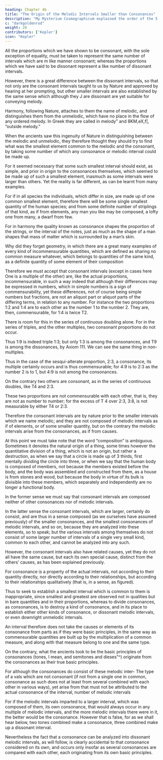 ```yaml
---
heading: Chapter 4b
title: "The Origin of the Melodic Intervals Smaller than Consonances"
description: "My Mysterium Cosmographicum explained the order of the 5 solids in the world"
c: "darkgoldenrod"
weight: 20
contributors: ['Kepler']
icon: "Kepler"
---
```



All the proportions which we have shown to be consonant, with the sole exception of equality, must be taken to represent the same number of intervals which are m like manner consonant; whereas the proportions which we have said to be dissonant represent a like number of dissonant intervals.

However, there is a great difference between the dissonant intervals, so that not only are the consonant intervals taught to us by Nature and approved by hearing at her prompting, but other smaller intervals are also established by the same sense
which although they J are dissonant are yet suitable for conveying melody.

Harmony, following Nature, attaches to them the name of melodic, and distinguishes them from the unmelodic, which have no place in the flow of any ordered melody. In Greek they are called in melody” and 8KM,eX,f|, “outside melody.”

When the ancients saw this ingenuity of Nature in distinguishing between the melodic and unmelodic, they therefore thought they should try to find what was the smallest element common to the melodic and the consonant, by taking some number of which any consonance or melodic interval could be made up.

For it seemed necessary that some such smallest interval should exist, as simple, and prior in origin to the
consonances themselves, which seemed to be made up of such a smallest element, inasmuch as some intervals were larger than others. Yet the reality is far different, as can be learnt from many examples.

For if in all species the individuals, which differ in size, are made up of one common smallest element, therefore there will be some single smallest quantity of the human species; and from some definite number of striplings of that kind, as if from elements, any man you like may be composed, a lofty one from many, a dwarf from few. 

For in harmony the quality known as consonance shapes the proportion of the strings, or the interval of the notes, just as much as the shape of a man shapes that mass of matter which is surrounded by a man’s skin.

Why did they forget geometry, in which there are a great many examples of every kind of incommensurable quantities, which are defined as sharing no common measure whatever, which belongs to quantities of the same kind, as a definite quantity of some element of their composition

Therefore we must accept that consonant intervals (except in cases here One is a multiple of the other) are, like the actual proportions, incommensurable, in such a way indeed that although their differences may be expressed in numbers, which in simple numbers is a sign of commensurability, yet these differences, not of course being simple numbers but fractions, are not an aliquot part or aliquot parts of the differing terms, in relation to any number. For instance the two
proportions 1:2 and 1:4 are to each other as the number 1 to the
number 2. They are, then, commensurable, for 1:4 is twice T2. 

There is room for this in the series of continuous doubling alone. For in the series of triples, and the other multiples, two consonant proportions do not occur.

Thus 1:9 is indeed triple 1:3; but only 1:3 is among the consonances, and T9 is among the dissonances, by Axiom 111. We
can see the same thing in non-multiples. 

Thus in the case of the sesqui-alterate proportion, 2:3, a consonance, its multiple certainly occurs and is thus commensurable; for 4:9 is to 2:3 as the number 2 is to 1, but 4:9 is not among the consonances.

On the contrary two others are consonant, as in the series of continuous doubles, like T4 and 2:3.

These two proportions are not commensurable with each other, that is, they are not as number to number; for the excess of T 4 over 2:3, 3:8, is not measurable by either T4 or 2:3.

Therefore the consonant intervals are by nature prior to the smaller intervals which we name melodic; and they are not composed of melodic intervals as if of elements, or of some smaller quantity, but on the contrary the melodic intervals arise from the consonances, as if from causes.

At this point we must take note that the word “composition” is ambiguous. Sometimes it denotes the natural origin of a thing, some times however the quantitative division of a thing, which is not an origin, but rather a destruction, as when we say that a circle is made up of 3 thirds, first mentally dividing the circle into three, or when we say that the human body is composed of members, not because the members existed before the body, and the body was assembled and constructed from them, as a house is from stones and wood, but because the body in virtue of its bulk is divisible into these members, which separately and independently are no longer a functional body.


In the former sense we must say that consonant intervals are composed neither of other consonances nor of melodic intervals. 

In the latter sense the consonant intervals, which are larger, certainly do consist, and are thus in a sense composed (as we ourselves have assumed previously) of the smaller consonances, and the smallest consonances of melodic intervals, and so on, because they are analyzed into these elements, so to speak; but the various intervals among themselves do not consist of some larger number of intervals of a single very small kind, common to each other, and cannot be analyzed into any such. 

However, the consonant intervals also have related causes, yet they do not all have the same cause, but each its own special cause, distinct from the others’ causes, as has been explained previously. 

For consonance is a property of the actual intervals, not according to their quantity directly, nor directly according to their relationships, but according to their relationships qualitatively (that is, in a sense, as figured).

Thus to seek to establish a smallest interval which is common to them is inappropriate, since smallest and greatest are observed not in qualities but in bare quantities and in their proportions, whereas to divide consonances, as consonances, is to destroy a kind of consonance, and in its place to establish either other kinds of consonance, or dissonant
melodic intervals, or even downright unmelodic intervals.

An interval therefore does not take the causes or elements of its consonance from parts as if they were basic principles, in the same way as commensurable quantities are built up by the multiplication of a common measure, and along with that measure belong to one and the same type. 

On the contrary, what the ancients took to be the basic principles of consonances (tones, I mean, and semitones and dieses”^) originate from the consonances as their true basic principles. 

For although the consonances do consist of these melodic inter- The type of a vals which are not consonant (if not from a single one in common, consonance as such does not at least from several combined with each other in various ways), yet arise from that must not be attributed to the actual consonance of the interval, number of melodic intervals

For if the melodic intervals imparted to a larger interval, which was composed of them, its own consonance, that would always occur in any multiple of melodic intervals, and the more melodic intervals there were in it, the better would be the consonance. However that is false, for as we shall hear below, two tones combined make a consonance, three combined make up a dissonant interval.

Nevertheless the fact that a consonance can be analyzed into dissonant melodic intervals, as will follow, is clearly accidental to that consonance considered on its own, and occurs only insofar as several consonances are compared with each other, each originating from its own basic principles.
